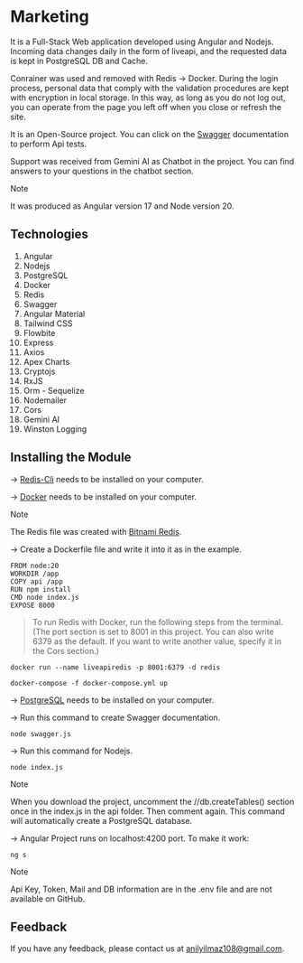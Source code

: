 # Marketing

It is a Full-Stack Web application developed using Angular and Nodejs. Incoming data changes daily in the form of liveapi, and the requested data is kept in PostgreSQL DB and Cache.

Conrainer was used and removed with Redis -> Docker. During the login process, personal data that comply with the validation procedures are kept with encryption in local storage. In this way, as long as you do not log out, you can operate from the page you left off when you close or refresh the site.

It is an Open-Source project. You can click on the [Swagger](http://localhost:8000/swagger/) documentation to perform Api tests.

Support was received from Gemini AI as Chatbot in the project. You can find answers to your questions in the chatbot section.

> [!NOTE]
> It was produced as Angular version 17 and Node version 20.

## Technologies

1. Angular
2. Nodejs
3. PostgreSQL
4. Docker
5. Redis
6. Swagger
7. Angular Material
8. Tailwind CSS
9. Flowbite
10. Express
11. Axios
12. Apex Charts
13. Cryptojs
14. RxJS
15. Orm - Sequelize
16. Nodemailer
17. Cors
18. Gemini AI
19. Winston Logging

##  Installing the Module

->  [Redis-Cli](https://redis.io/) needs to be installed on your computer.

-> [Docker](https://www.docker.com/products/docker-desktop/) needs to be installed on your computer.

> [!NOTE]
> The Redis file was created with [Bitnami Redis](https://hub.docker.com/r/bitnami/redis).

-> Create a Dockerfile file and write it into it as in the example.
```shell
FROM node:20
WORKDIR /app
COPY api /app
RUN npm install
CMD node index.js
EXPOSE 8000
```

> To run Redis with Docker, run the following steps from the terminal. (The port section is set to 8001 in this project. You can also write 6379 as the default. If you want to write another value, specify it in the Cors section.)

```shell
docker run --name liveapiredis -p 8001:6379 -d redis
```

```shell
docker-compose -f docker-compose.yml up
```

-> [PostgreSQL](https://www.postgresql.org/) needs to be installed on your computer.

-> Run this command to create Swagger documentation.

```shell
node swagger.js
```

-> Run this command for Nodejs.
```shell
node index.js
```

> [!NOTE]
> When you download the project, uncomment the //db.createTables() section once in the index.js in the api folder. Then comment again. This command will automatically create a PostgreSQL database.


-> Angular Project runs on localhost:4200 port. To make it work:

```shell
ng s
```

> [!NOTE]
> Api Key, Token, Mail and DB information are in the .env file and are not available on GitHub.



## Feedback

If you have any feedback, please contact us at anilyilmaz108@gmail.com.



